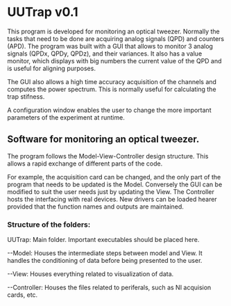 # UUTrap v0.1 #
This program is developed for monitoring an optical tweezer. Normally the tasks that need to be done are acquiring analog signals (QPD) and counters (APD). The program was built with a GUI that allows to monitor 3 analog signals (QPDx, QPDy, QPDz), and their variances. It also has a value monitor, which displays with big numbers the current value of the QPD and is useful for aligning purposes.

The GUI also allows a high time accuracy acquisition of the channels and computes the power spectrum. This is normally useful for calculating the trap stifness.

A configuration window enables the user to change the more important parameters of the experiment at runtime.

## Software for monitoring an optical tweezer. ##
The program follows the Model-View-Controller design structure. This allows a rapid exchange of different parts of the code.

For example, the acquisition card can be changed, and the only part of the program that needs to be updated is the Model. Conversely the GUI can be modified to suit the user needs just by updating the View. The Controller hosts the interfacing with real devices. New drivers can be loaded hearer provided that the function names and outputs are maintained. 


### Structure of the folders: ###
UUTrap: Main folder. Important executables should be placed here.

--Model: Houses the intermediate steps between model and View. It handles the conditioning of data before being presented to the user.

--View: Houses everything related to visualization of data.

--Controller: Houses the files related to periferals, such as NI acquision cards, etc.
